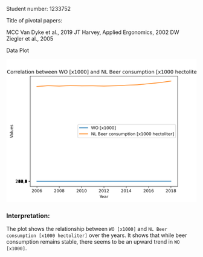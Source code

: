 Student number: 1233752

Title of pivotal papers:

  MCC Van Dyke et al., 2019
  JT Harvey, Applied Ergonomics, 2002
  DW Ziegler et al., 2005

Data Plot

![Plot](plot.png)

### Interpretation:
The plot shows the relationship between `WO [x1000]` and `NL Beer consumption [x1000 hectoliter]` over the years. It shows that while beer consumption remains stable, there seems to be an upward trend in `WO [x1000]`. 

